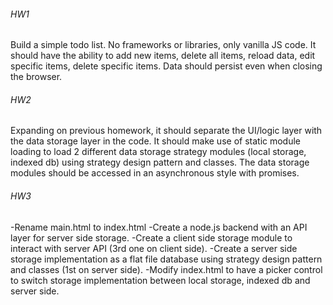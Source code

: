 ###### HW1
Build a simple todo list. No frameworks or libraries, only vanilla JS code. It should have the ability to add new items, 
delete all items, reload data, edit specific items, delete specific items. Data should persist even when closing the browser.

###### HW2
Expanding on previous homework, it should separate the UI/logic layer with the data storage layer in the code. It should 
make use of static module loading to load 2 different data storage strategy modules (local storage, indexed db) using strategy 
design pattern and classes. The data storage modules should be accessed in an asynchronous style with promises.

###### HW3
-Rename main.html to index.html
-Create a node.js backend with an API layer for server side storage.
-Create a client side storage module to interact with server API (3rd one on client side).
-Create a server side storage implementation as a flat file database using strategy design pattern and classes (1st on server side).
-Modify index.html to have a picker control to switch storage implementation between local storage, indexed db and server side.